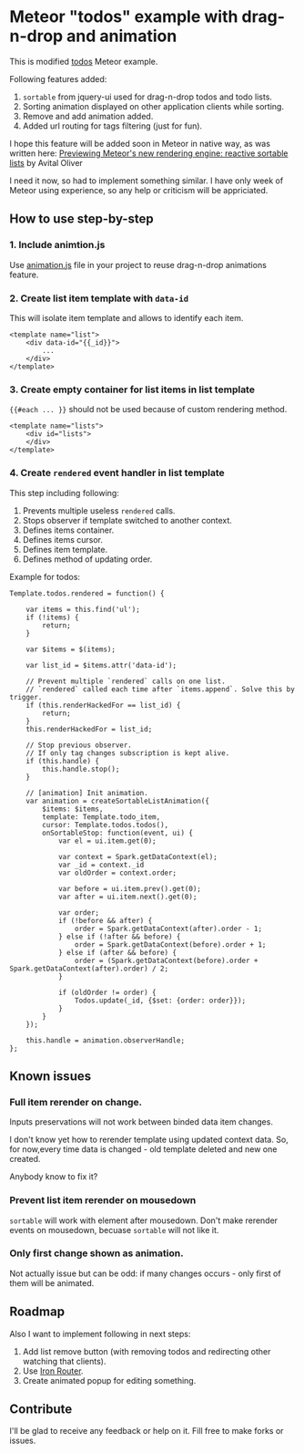 # Meteor "todos" example with drag-n-drop and animation

This is modified [todos](http://www.meteor.com/examples/todos) Meteor example.

Following features added:

 1. `sortable` from jquery-ui used for drag-n-drop todos and todo lists.
 2. Sorting animation displayed on other application clients while sorting.
 3. Remove and add animation added.
 4. Added url routing for tags filtering (just for fun).

I hope this feature will be added soon in Meteor in native way, as was written here: 
[Previewing Meteor's new rendering engine: reactive sortable lists](http://www.meteor.com/blog/2013/09/13/previewing-meteors-new-rendering-engine-reactive-sortable-lists) by Avital Oliver

I need it now, so had to implement something similar. I have only week of Meteor using experience, so any help or criticism will be appriciated.

## How to use step-by-step
 
### 1. Include animtion.js

Use [animation.js](../master/client/common/animation.js) file in your project to reuse drag-n-drop animations feature.

### 2. Create list item template with `data-id`

This will isolate item template and allows to identify each item.

    <template name="list">
        <div data-id="{{_id}}">
            ...
        </div>
    </template>

### 3. Create empty container for list items in list template

`{{#each ... }}` should not be used because of custom rendering method.

    <template name="lists">
        <div id="lists">
        </div>
    </template>
    
### 4. Create `rendered` event handler in list template

This step including following:

 1. Prevents multiple useless `rendered` calls.
 2. Stops observer if template switched to another context.
 3. Defines items container.
 4. Defines items cursor.
 5. Defines item template.
 6. Defines method of updating order.

Example for todos:

    Template.todos.rendered = function() {

        var items = this.find('ul');
        if (!items) {
            return;
        }

        var $items = $(items);

        var list_id = $items.attr('data-id');

        // Prevent multiple `rendered` calls on one list.
        // `rendered` called each time after `items.append`. Solve this by trigger.
        if (this.renderHackedFor == list_id) {
            return;
        }
        this.renderHackedFor = list_id;

        // Stop previous observer.
        // If only tag changes subscription is kept alive.
        if (this.handle) {
            this.handle.stop();
        }

        // [animation] Init animation.
        var animation = createSortableListAnimation({
            $items: $items,
            template: Template.todo_item,
            cursor: Template.todos.todos(),
            onSortableStop: function(event, ui) {
                var el = ui.item.get(0);

                var context = Spark.getDataContext(el);
                var _id = context._id
                var oldOrder = context.order;

                var before = ui.item.prev().get(0);
                var after = ui.item.next().get(0);

                var order;
                if (!before && after) {
                    order = Spark.getDataContext(after).order - 1;
                } else if (!after && before) {
                    order = Spark.getDataContext(before).order + 1;
                } else if (after && before) {
                    order = (Spark.getDataContext(before).order + Spark.getDataContext(after).order) / 2;
                }

                if (oldOrder != order) {
                    Todos.update(_id, {$set: {order: order}});
                }
            }
        });

        this.handle = animation.observerHandle;
    };

## Known issues

### Full item rerender on change.

Inputs preservations will not work between binded data item changes.

I don't know yet how to rerender template using updated context data. So, for now,every time data is changed - old template deleted and new one created.

Anybody know to fix it?

### Prevent list item rerender on mousedown

`sortable` will work with element after mousedown. Don't make rerender events on mousedown, becuase `sortable` will not like it.

### Only first change shown as animation.

Not actually issue but can be odd: if many changes occurs - only first of them will be animated.

## Roadmap

Also I want to implement following in next steps:

 1. Add list remove button (with removing todos and redirecting other watching that clients).
 2. Use [Iron Router](/EventedMind/iron-router).
 3. Create animated popup for editing something.

## Contribute

I'll be glad to receive any feedback or help on it. Fill free to make forks or issues.
